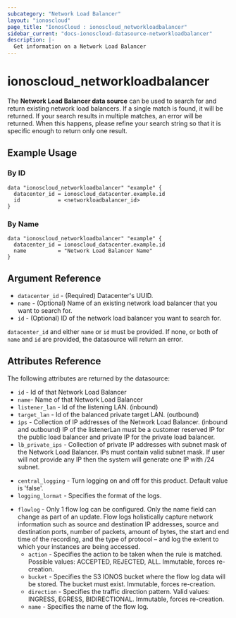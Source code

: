 ```yaml
---
subcategory: "Network Load Balancer"
layout: "ionoscloud"
page_title: "IonosCloud : ionoscloud_networkloadbalancer"
sidebar_current: "docs-ionoscloud-datasource-networkloadbalancer"
description: |-
  Get information on a Network Load Balancer
---
```


# ionoscloud_networkloadbalancer

The **Network Load Balancer data source** can be used to search for and return existing network load balancers.
If a single match is found, it will be returned. If your search results in multiple matches, an error will be returned.
When this happens, please refine your search string so that it is specific enough to return only one result.

## Example Usage

### By ID
```hcl
data "ionoscloud_networkloadbalancer" "example" {
  datacenter_id = ionoscloud_datacenter.example.id
  id            = <networkloadbalancer_id>
}
```

### By Name
```hcl
data "ionoscloud_networkloadbalancer" "example" {
  datacenter_id = ionoscloud_datacenter.example.id
  name          = "Network Load Balancer Name"
}
```

## Argument Reference

* `datacenter_id` - (Required) Datacenter's UUID.
* `name` - (Optional) Name of an existing network load balancer that you want to search for.
* `id` - (Optional) ID of the network load balancer you want to search for.

`datacenter_id` and either `name` or `id` must be provided. If none, or both of `name` and `id` are provided, the datasource will return an error.

## Attributes Reference

The following attributes are returned by the datasource:

* `id` - Id of that Network Load Balancer
* `name`- Name of that Network Load Balancer
* `listener_lan` - Id of the listening LAN. (inbound)
* `target_lan` - Id of the balanced private target LAN. (outbound)
* `ips` - Collection of IP addresses of the Network Load Balancer. (inbound and outbound) IP of the listenerLan must be a customer reserved IP for the public load balancer and private IP for the private load balancer.
* `lb_private_ips` - Collection of private IP addresses with subnet mask of the Network Load Balancer. IPs must contain valid subnet mask. If user will not provide any IP then the system will generate one IP with /24 subnet.
- `central_logging` - Turn logging on and off for this product. Default value is 'false'.
- `logging_lormat` - Specifies the format of the logs.
* `flowlog` - Only 1 flow log can be configured. Only the name field can change as part of an update. Flow logs holistically capture network information such as source and destination IP addresses, source and destination ports, number of packets, amount of bytes, the start and end time of the recording, and the type of protocol – and log the extent to which your instances are being accessed.
  - `action` - Specifies the action to be taken when the rule is matched. Possible values: ACCEPTED, REJECTED, ALL. Immutable, forces re-creation.
  - `bucket` - Specifies the S3 IONOS bucket where the flow log data will be stored. The bucket must exist. Immutable, forces re-creation.
  - `direction` - Specifies the traffic direction pattern. Valid values: INGRESS, EGRESS, BIDIRECTIONAL. Immutable, forces re-creation.
  - `name` - Specifies the name of the flow log.
